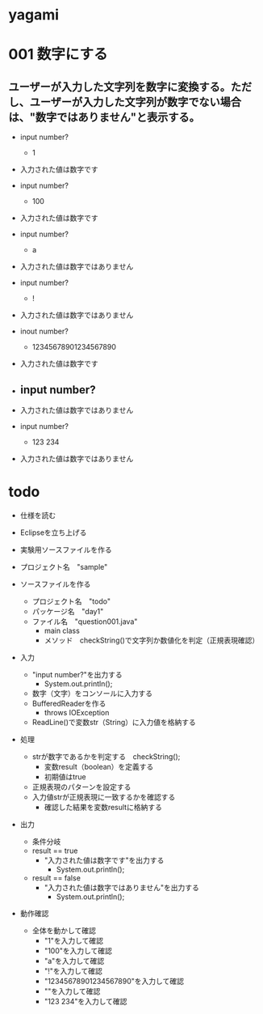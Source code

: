 # yagami

# 001 数字にする
## ユーザーが入力した文字列を数字に変換する。ただし、ユーザーが入力した文字列が数字でない場合は、"数字ではありません"と表示する。

- input number?
  - 1
- 入力された値は数字です

- input number?
   - 100
- 入力された値は数字です

- input number?
   - a
- 入力された値は数字ではありません

- input number?
   - !
- 入力された値は数字ではありません

- inout number?
   - 12345678901234567890
- 入力された値は数字です

- input number?
   - 
- 入力された値は数字ではありません

- input number?
   - 123 234
-  入力された値は数字ではありません


# todo
- 仕様を読む
- Eclipseを立ち上げる

- 実験用ソースファイルを作る
 - プロジェクト名　"sample"

- ソースファイルを作る
   - プロジェクト名　"todo"
   - パッケージ名　"day1"
   - ファイル名　"question001.java"
      - main class
      - メソッド　checkString()で文字列か数値化を判定（正規表現確認）

- 入力
    - "input number?"を出力する
      - System.out.println();
   - 数字（文字）をコンソールに入力する
    - BufferedReaderを作る
       - throws IOException
     - ReadLine()で変数str（String）に入力値を格納する

- 処理
    - strが数字であるかを判定する　checkString();
      - 変数result（boolean）を定義する
       - 初期値はtrue
    - 正規表現のパターンを設定する
    - 入力値strが正規表現に一致するかを確認する
      - 確認した結果を変数resultに格納する


- 出力
   - 条件分岐
   - result == true
     - "入力された値は数字です"を出力する
       - System.out.println();
   - result == false
     - "入力された値は数字ではありません"を出力する
        - System.out.println();

- 動作確認
   - 全体を動かして確認
       - "1"を入力して確認
       - "100"を入力して確認
       - "a"を入力して確認
       - "!"を入力して確認
       - "12345678901234567890"を入力して確認
       - ""を入力して確認
       - "123 234"を入力して確認

